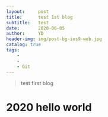 ```yaml
---
layout:     post
title:      test 1st blog
subtitle:   test 
date:       2020-06-05
author:     YD
header-img: img/post-bg-ios9-web.jpg
catalog: true
tags:
    - 
    - 
    - Git
---
```


>test first blog


# 2020 hello world

